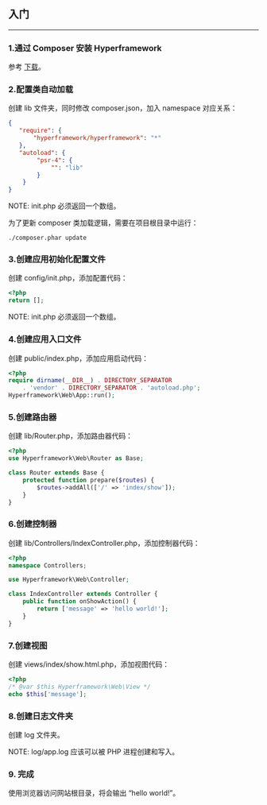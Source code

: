 ## 入门

---

### 1.通过 Composer 安装 Hyperframework
参考 [下载](downloads.md)。

### 2.配置类自动加载
创建 lib 文件夹，同时修改 composer.json，加入 namespace 对应关系：

```json
{
   "require": {
       "hyperframework/hyperframework": "*"
   },
   "autoload": {
        "psr-4": {
            "": "lib"
        }
    }
}
```
NOTE: init.php 必须返回一个数组。

为了更新 composer 类加载逻辑，需要在项目根目录中运行：

```
./composer.phar update
```
### 3.创建应用初始化配置文件
创建 config/init.php，添加配置代码：

```php
<?php
return [];
```

NOTE: init.php 必须返回一个数组。

### 4.创建应用入口文件
创建 public/index.php，添加应用启动代码：

```php
<?php
require dirname(__DIR__) . DIRECTORY_SEPARATOR
    . 'vendor' . DIRECTORY_SEPARATOR . 'autoload.php';
Hyperframework\Web\App::run();
```

### 5.创建路由器
创建 lib/Router.php，添加路由器代码：

```php
<?php
use Hyperframework\Web\Router as Base;

class Router extends Base {
    protected function prepare($routes) {
        $routes->addAll(['/' => 'index/show']);
    }
}
```

### 6.创建控制器

创建 lib/Controllers/IndexController.php，添加控制器代码：

```php
<?php
namespace Controllers;

use Hyperframework\Web\Controller;

class IndexController extends Controller {
    public function onShowAction() {
        return ['message' => 'hello world!'];
    }
}
```

### 7.创建视图
创建 views/index/show.html.php，添加视图代码：

```php
<?php
/* @var $this Hyperframework\Web\View */
echo $this['message'];
```

### 8.创建日志文件夹
创建 log 文件夹。

NOTE: log/app.log 应该可以被 PHP 进程创建和写入。

### 9. 完成

使用浏览器访问网站根目录，将会输出 “hello world!”。